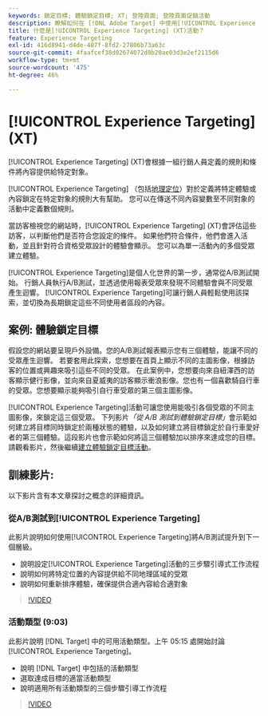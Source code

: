 ```yaml
---
keywords: 鎖定目標; 體驗鎖定目標; XT; 登陸頁面; 登陸頁面促銷活動
description: 瞭解如何在 [!DNL Adobe Target] 中使用[!UICONTROL Experience Targeting] (XT)活動，以根據一組行銷人員定義的規則和條件將內容傳送給特定對象。
title: 什麼是[!UICONTROL Experience Targeting] (XT)活動？
feature: Experience Targeting
exl-id: 416d8941-d4de-487f-8fd2-27806b73a63c
source-git-commit: 4faafcef38d02674072d8b20ae03d3e2ef2115d6
workflow-type: tm+mt
source-wordcount: '475'
ht-degree: 46%

---
```


# [!UICONTROL Experience Targeting] (XT)

[!UICONTROL Experience Targeting] (XT)會根據一組行銷人員定義的規則和條件將內容提供給特定對象。

[!UICONTROL Experience Targeting] （包括[地理定位](/help/main/c-target/c-audiences/c-target-rules/geo.md)）對於定義將特定體驗或內容鎖定在特定對象的規則大有幫助。 您可以在傳送不同內容變數至不同對象的活動中定義數個規則。

當訪客檢視您的網站時，[!UICONTROL Experience Targeting] (XT)會評估這些訪客，以判斷他們是否符合您設定的條件。 如果他們符合條件，他們會進入活動，並且針對符合資格受眾設計的體驗會顯示。 您可以為單一活動內的多個受眾建立體驗。

[!UICONTROL Experience Targeting]是個人化世界的第一步，通常從A/B測試開始。 行銷人員執行A/B測試，並透過使用報表受眾來發現不同體驗會與不同受眾產生迴響。 [!UICONTROL Experience Targeting]可讓行銷人員輕鬆使用該探索，並切換為長期鎖定這些不同使用者區段的內容。

## 案例: 體驗鎖定目標

假設您的網站要呈現戶外設備。您的A/B測試報表顯示您有三個體驗，能讓不同的受眾產生迴響。 若要套用此探索，您想要在首頁上顯示不同的主圖影像，根據訪客的位置或興趣來吸引這些不同的受眾。 在此案例中，您想要向來自紐澤西的訪客顯示健行影像，並向來自夏威夷的訪客顯示衝浪影像。您也有一個喜歡騎自行車的受眾。您想要顯示能夠吸引自行車受眾的第三個主圖影像。

[!UICONTROL Experience Targeting]活動可讓您使用能吸引各個受眾的不同主圖影像，來鎖定這三個受眾。 下列影片&#x200B;*「從 A/B 測試到體驗鎖定目標」*&#x200B;會示範如何建立將目標同時鎖定於兩種狀態的體驗，以及如何建立將目標鎖定於自行車愛好者的第三個體驗。這段影片也會示範如何將這三個體驗加以排序來達成您的目標。請觀看影片，然後繼續[建立體驗鎖定目標活動](/help/main/c-activities/t-experience-target/t-xt-create/xt-create.md)。

## 訓練影片:

以下影片含有本文章探討之概念的詳細資訊。

### 從A/B測試到[!UICONTROL Experience Targeting]

此影片說明如何使用[!UICONTROL Experience Targeting]將A/B測試提升到下一個層級。

* 說明設定[!UICONTROL Experience Targeting]活動的三步驟引導式工作流程
* 說明如何將特定位置的內容提供給不同地理區域的受眾
* 說明如何重新排序體驗，確保提供合適內容給合適對象

>[!VIDEO](https://video.tv.adobe.com/v/22418/)

### 活動類型 (9:03)

此影片說明 [!DNL Target] 中的可用活動類型。上午 05:15 處開始討論 [!UICONTROL Experience Targeting]。

* 說明 [!DNL Target] 中包括的活動類型
* 選取達成目標的適當活動類型
* 說明適用所有活動類型的三個步驟引導工作流程

>[!VIDEO](https://video.tv.adobe.com/v/17386)
